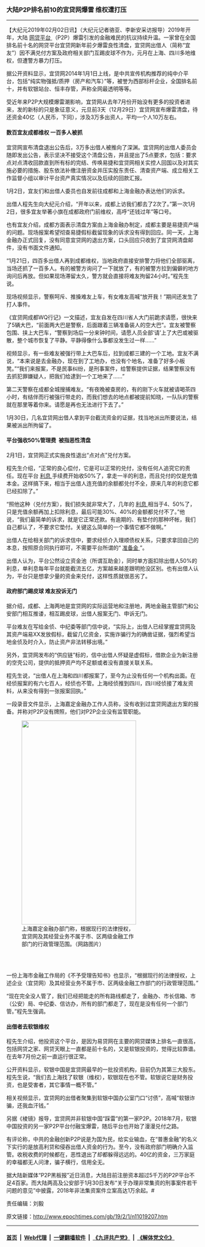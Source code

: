 ### 大陆P2P排名前10的宜贷网爆雷 维权遭打压
------------------------

<p>
 【大纪元2019年02月02日讯】（大纪元记者骆亚、李新安采访报导）2019年开年，大陆
 <a href="http://www.epochtimes.com/gb/tag/%E7%BD%91%E8%B4%B7%E5%B9%B3%E5%8F%B0.html">
  网贷平台
 </a>
 （P2P）爆雷引发的金融难民的抗议持续升温。一家曾在全国排名前十名的网贷平台宜贷网新年前夕爆雷良性清盘，宜贷网出借人（简称“宜友”）因不满兑付方案及政府相关部门互踢皮球不作为，元月在上海、四川多地维权，但遭警方暴力打压。
</p>
<p>
 据公开资料显示，宜贷网2014年1月1日上线，是中共宣传机构推荐的纯中介平台，包括“纯实物强抵/质押（房产和汽车）”等，被誉为西部标杆企业，全国排名前十，并有软银站台、恒丰存管，声称全网最透明等等。
</p>
<p>
 受近年来P2P大规模爆雷潮影响，宜贷网从去年7月份开始没有更多的投资者进来，发的新标的只是象征意义，元旦前3天（12月29日）宜贷网宣布爆雷清盘，待还资金40亿（人民币，下同），涉及3万多出资人，平均一个人10万左右。
</p>
<h4>
 数百宜友成都维权 一百多人被抓
</h4>
<p>
 宜贷网宣布清盘退出公告后，3万多出借人被推向了深渊。宜贷网的出借人委员会随即发出公告，表示坚决不接受这个清盘公告，并且提出了5点要求，包括：要求点对点清收回款直到所有标的完结、传唤易捷和宜贷网相关实控人回国以及对其实施必要的措施、股东依法补缴注册资金并压实股东责任、清查资产端、成立相关工作监督小组以审计平台资产真实情况以及后续的回款汇报。
</p>
<p>
 1月2日，宜友们和出借人委员也自发前往成都和上海金融办表达他们的诉求。
</p>
<p>
 出借人程先生向大纪元介绍，“开年以来，成都上访我们都去了2次了。”第一次1月2日，很多宜友举著小旗在成都政府门前维权，高呼“还钱过年”等口号。
</p>
<link href="//www.youmaker.com/css/api2.css" media="all" rel="stylesheet" target="_blank" type="text/css"/>
<div class="video_fit_container">
</div>
<p>
 也有宜友介绍，成都方面表示清盘方案由上海金融办制定，成都主要是易捷资产端的问题。现场报案希望彻查易捷假标截留现象的诉求没有得到回应。同一天，上海金融办正式回复，没有同意宜贷网的退出方案，口头回应只收到了宜贷网清盘邮件，没有书面文件通知。
</p>
<p>
 “1月21日，四百多出借人再到成都维权，当地政府直接安排警力将他们全部驱离，当场还抓了一百多人。有的被警方询问了一下就放了，有的被警方拉到偏僻的地方询问后再放。但如果现场滞留太久，警方就会直接将难友拘留24小时。”程先生说。
</p>
<p>
 现场视频显示，警察呵斥、推搡难友上车，有女难友高喊“放开我！”期间还发生了打人事件。
</p>
<div class="video_fit_container">
</div>
<p>
 《宜贷网成都WQ行记》一文描述，宜友自发在四川省人大门前跪求请愿，很快来了5辆大巴，“前面两大巴是警察，后面跟着三辆准备装人的空大巴”。宜友被警察包围、挟上大巴车，“警察到场后一分来钟时间，请愿人员全部‘请’上了大巴或被驱散，整个城市恢复了平静。平静得像什么事都没发生过一样……”
</p>
<p>
 视频显示，有一些难友被强行带上大巴车后，拉到成都三建的一个工地。宜友不满说，“本来说是去金融办，现在到了工地办，也没有个地名，准备了好多小板凳。”“我们来报案，不是民事纠纷，是刑事案件，给警察提供证据，结果警察没有去抓犯罪嫌疑人，把我们给逮到一个工地来了……”
</p>
<div class="video_fit_container">
</div>
<p>
 第二天警察在成都全城搜捕难友。“有夜晚被查房的，有的刚下火车就被请喝茶四小时，有结伴而行被强行带走的，而我们想去的地点都被提前知晓，一队队的警察就在那里等着你来。请愿是再也无法进行下去了。”
</p>
<p>
 1月30日，几名宜贷网出借人拿到平台截流资金的证据，找当地派出所要说法，结果被派出所拘留了。
</p>
<h4>
 平台强收50%管理费  被指恶性清盘
</h4>
<p>
 2月1日，宜贷网正式实施良性退出“点对点”兑付方案。
</p>
<p>
 程先生介绍，“正常的良心偿付，它是可以正常的兑付，没有任何人追究它的责任。现在平台
 <a href="http://www.epochtimes.com/gb/tag/%E5%88%A9%E6%81%AF.html">
  利息
 </a>
 手续费开始收50%了，拿走一半的利息，而且兑付的仅是充值本金。这样搞下来，相当于出借人连充值的余额都兑付不全，原来几年的利息它都已经扣除了。”
</p>
<p>
 “照他这种（兑付方案），我们损失就非常大了，几年的
 <a href="http://www.epochtimes.com/gb/tag/%E5%88%A9%E6%81%AF.html">
  利息
 </a>
 相当于4、50%了，只是充值余额再加上扣除利息，最后可能30%、40%的金额都兑付不了。”他说，“我们最简单的诉求，就是它正常还款。有逾期的、有垫付的那种坏帐，我们自己都认了，不要求它垫付。关键这么简单的一个事情它都不做啊。”
</p>
<p>
 出借人在给相关部门的诉求信中，要求经侦介入理顺债权关系，只要求拿回自己的本息，按照原合同执行即可，不需要平台所谓的“
 <a href="http://www.epochtimes.com/gb/tag/%E5%87%86%E5%A4%87%E9%87%91.html">
  准备金
 </a>
 ”。
</p>
<p>
 出借人认为，平台公然设立资金池（所谓互助金），同时单方面扣除出借人50%的利息，单利息每年平台就能截流五亿，方案越来越差跟明抢没区别。也有出借人认为，平台只是想拿少量的资金来兑付，这样性质就很恶劣了。
</p>
<h4>
 政府部门踢皮球 难友投诉无门
</h4>
<p>
 据介绍，成都、上海两地是宜贷网的实际运营地和注册地，两地金融主管部门和公安部门相互推诿，相互踢皮球，出借人报案无门、申诉无门。
</p>
<p>
 平台难友在写给金侦、中纪委等部门信中说，“实际上，出借人已经掌握宜贷网及其资产端易XX发放假标，截留几亿资金，实施诈骗行为的确凿证据，强烈希望当地金侦及时介入，防止资产非法转移出境。”
</p>
<p>
 另外，宜贷网发布的“供应链”标的，信中出借人怀疑是虚假标，借款企业为新注册的空壳公司，提供的抵押资产均不足额或者没有直接关联关系。
</p>
<p>
 程先生说，“出借人在上海和四川都报案了，至今为止没有任何一个机构出面。在经侦报案的有六七百人，经侦也不管。上海经侦推到四川，四川经侦接了难友资料，从来没有得到一张报案回执。”
</p>
<p>
 一段录音文件显示，上海嘉定金融办工作人员称，没有收到过宜贷网退出方案的报备。并称对P2P没有牌照，他们对P2P企业没有监管职能。
</p>
<figure class="wp-caption aligncenter" id="attachment_11019321" style="width: 300px">
 <a href="http://i.epochtimes.com/assets/uploads/2019/02/4405eb6bly1fzkeepnzy2j20u01hcgo6.jpg">
  <img alt="" class="wp-image-11019321 size-small" height="533" src="http://i.epochtimes.com/assets/uploads/2019/02/4405eb6bly1fzkeepnzy2j20u01hcgo6-300x533.jpg" width="300"/>
 </a>
 <br/><figcaption class="wp-caption-text">
  上海嘉定金融办部门称，根据现行的法律授权，宜贷网及其经营业务不属于市、区两级金融工作部门的行政管理范围。（网路图片）
 </figcaption><br/>
</figure><br/>
<p>
 一份上海市金融工作局的《不予受理告知书》也显示，“根据现行的法律授权，上述企业（宜贷网）及其经营业务不属于市、区两级金融工作部门的行政管理范围。”
</p>
<p>
 “现在完全没人管了，我们已经把能走的所有路线都走了，金融办、市长信箱、市（公安）局、中纪委、信访办，所有的部门都走了，现在是没有任何一个部门管。”程先生强调。
</p>
<h4>
 出借者去软银维权
</h4>
<p>
 程先生介绍，他投资这个平台，是因为易贷网在主要的网贷媒体上排名一直很高，包括网贷之家、网贷天眼上一直都是前十名的，又是软银投资的，觉得比较靠谱。在去年7月份之前一直运行很正常。
</p>
<p>
 公开资料显示，软银中国是宜贷网最早的一批投资机构，目前仍为其第三大股东。程先生说，“我们去上海找了软银（维权），软银现在也不管。软银说它是财务投资，也是受害者，其它事情一概不管。”
</p>
<p>
 相关视频显示，宜贷网的出借者聚集到软银中国办公室门口“讨债”，高喊“软银诈骗，还我血汗钱。”
</p>
<p>
 另据《棱镜》报导，宜贷网并非软银中国“踩雷”的第一家P2P。2018年7月，软银中国投资的另一家P2P平台付融宝爆雷，随后平台也开始了漫漫兑付之路。
</p>
<p>
 有评论称，中共的金融创新P2P说是为国为民，给实业输血，在“普惠金融”的名义下实行的是放高利贷和侵吞出借人资金的行为。至今，没有政府部门明确介入监管。收税收费的时候都在，恶性退出了却都躲得远远的。40亿的资金，三万家庭的幸福都无人问津，骗子横行，信用全无。
</p>
<p>
 据大陆新媒体“P2P黑板报”近日消息，大陆目前注册资本超过5千万的P2P平台不足4百家。而大陆两高及公安部于1月30日发布“关于办理非常集资的刑事案件若干问题的意见”中披露，2018年非法集资案件立案高达1万余起。#
</p>
<p>
 责任编辑：刘毅
</p>

原文链接：http://www.epochtimes.com/gb/19/2/1/n11019207.htm


------------------------
#### [首页](https://github.com/gfw-breaker/banned-news/blob/master/README.md) &nbsp;|&nbsp; [Web代理](https://github.com/labour-camp/helloworld) &nbsp;|&nbsp; [一键翻墙软件](https://github.com/gfw-breaker/nogfw/blob/master/README.md) &nbsp;|&nbsp; [《九评共产党》](https://github.com/gfw-breaker/9ping.md/blob/master/README.md#九评之一评共产党是什么) &nbsp;|&nbsp; [《解体党文化》](https://github.com/gfw-breaker/jtdwh.md/blob/master/README.md#绪论)

